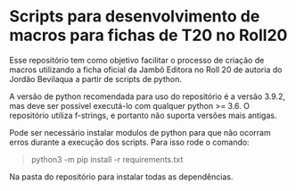 # Scripts para desenvolvimento de macros para fichas de T20 no Roll20

Esse repositório tem como objetivo facilitar o processo de criação de macros utilizando a ficha oficial da Jambô Editora no Roll 20 de autoria do Jordão Bevilaqua a partir de scripts de python.

A versão de python recomendada para uso do repositório é a versão 3.9.2, mas deve ser possível executá-lo com qualquer python >= 3.6. O repositório utiliza f-strings, e portanto não suporta versões mais antigas.

Pode ser necessário instalar modulos de python para que não ocorram erros durante a execução dos scripts. Para isso rode o comando:

>python3 -m pip install -r requirements.txt

Na pasta do repositório para instalar todas as dependências.
